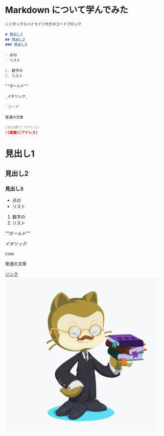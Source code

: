 # Markdown について学んでみた

```markdown
シンタックスハイライト付きのコードブロック

# 見出し1
## 見出し2
### 見出し3

- 点の
- リスト

1. 数字の
2. リスト

""ボールド""

_イタリック_ 

`コード` 

普通の文章

[リンク](アドレス)
![画像](アドレス)

```


# 見出し1
## 見出し2
### 見出し3

- 点の
- リスト

1. 数字の
2. リスト

""ボールド""

_イタリック_ 

`Code` 

普通の文章

[リンク](https://mapotofu9.github.io/)
![画像](octocat(2).png)


